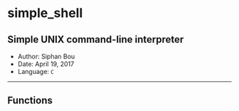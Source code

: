 # simple_shell
Simple UNIX command-line interpreter
----------------------------------------

* Author: Siphan Bou
* Date: April 19, 2017
* Language: ```C```

--------------------------------------------------------
## Functions
